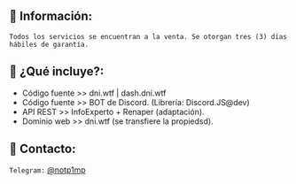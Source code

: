 ## 📌 Información:
`Todos los servicios se encuentran a la venta. Se otorgan tres (3) días hábiles de garantía.`

## 🔎 ¿Qué incluye?:
- Código fuente >> dni.wtf | dash.dni.wtf
- Código fuente >> BOT de Discord. (Librería: Discord.JS@dev)
- API REST >> InfoExperto + Renaper (adaptación).
- Dominio web >> dni.wtf (se transfiere la propiedsd).

## 💬 Contacto:
`Telegram:` [@notp1mp](https://t.me/notp1mp)
